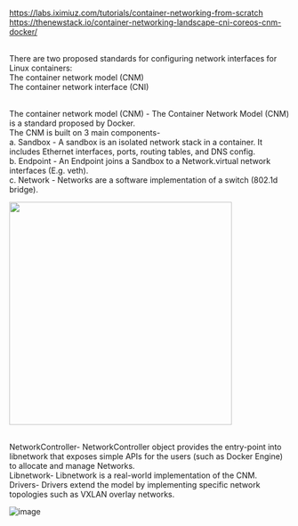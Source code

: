 https://labs.iximiuz.com/tutorials/container-networking-from-scratch
https://thenewstack.io/container-networking-landscape-cni-coreos-cnm-docker/


</br>There are two proposed standards for configuring network interfaces for Linux containers:
  </br>The container network model (CNM) 
  </br>The container network interface (CNI)

</br>The container network model (CNM) - The Container Network Model (CNM) is a standard proposed by Docker.
  </br>The CNM is built on 3 main components-
  </br> a. Sandbox - A sandbox is an isolated network stack in a container. It includes Ethernet interfaces, ports, routing tables, and DNS config.
  </br> b. Endpoint - An Endpoint joins a Sandbox to a Network.virtual network interfaces (E.g. veth). 
  </br> c. Network - Networks are a software implementation of a switch (802.1d bridge).
  
<img src="https://github.com/user-attachments/assets/191cf229-fb09-4fce-9eee-114b3203ded0" width="400">

  </br> NetworkController- NetworkController object provides the entry-point into libnetwork that exposes simple APIs for the users (such as Docker Engine) to allocate and manage Networks.
 </br> Libnetwork- Libnetwork is a real-world implementation of the CNM. 
 </br> Drivers- Drivers extend the model by implementing specific network topologies such as VXLAN overlay networks.
 
![image](https://github.com/user-attachments/assets/82357dc6-c82e-48dc-8179-5873a7bf918d)



